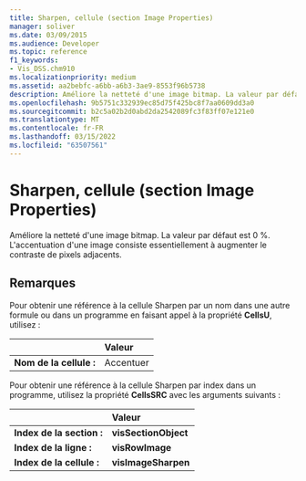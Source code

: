 ```yaml
---
title: Sharpen, cellule (section Image Properties)
manager: soliver
ms.date: 03/09/2015
ms.audience: Developer
ms.topic: reference
f1_keywords:
- Vis_DSS.chm910
ms.localizationpriority: medium
ms.assetid: aa2bebfc-a6bb-a6b3-3ae9-8553f96b5738
description: Améliore la netteté d'une image bitmap. La valeur par défaut est 0 %. L'accentuation d'une image consiste essentiellement à augmenter le contraste de pixels adjacents.
ms.openlocfilehash: 9b5751c332939ec85d75f425bc8f7aa0609dd3a0
ms.sourcegitcommit: b2c5a02b2d0abd2da2542089fc3f83ff07e121e0
ms.translationtype: MT
ms.contentlocale: fr-FR
ms.lasthandoff: 03/15/2022
ms.locfileid: "63507561"
---
```

# <a name="sharpen-cell-image-properties-section"></a>Sharpen, cellule (section Image Properties)

Améliore la netteté d'une image bitmap. La valeur par défaut est 0 %. L'accentuation d'une image consiste essentiellement à augmenter le contraste de pixels adjacents.
  
## <a name="remarks"></a>Remarques

Pour obtenir une référence à la cellule Sharpen par un nom dans une autre formule ou dans un programme en faisant appel à la propriété **CellsU**, utilisez : 
  
||Valeur |
|:-----|:-----|
| **Nom de la cellule :**  <br/> | Accentuer  <br/> |
   
Pour obtenir une référence à la cellule Sharpen par index dans un programme, utilisez la propriété **CellsSRC** avec les arguments suivants : 
  
||Valeur |
|:-----|:-----|
| **Index de la section :**  <br/> |**visSectionObject** <br/> |
| **Index de la ligne :**  <br/> |**visRowImage** <br/> |
| **Index de la cellule :**  <br/> |**visImageSharpen** <br/> |
   

